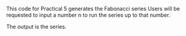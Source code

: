 
This code for Practical 5 generates the Fabonacci series
Users will be requested to input a number n to run the series up to that number.

The output is the series. 
